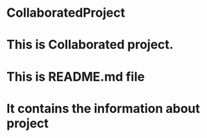 # CollaboratedProject
# This is Collaborated project. 
# This is README.md file
# It contains the information about project 